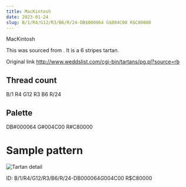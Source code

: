 ```yaml
---
title: MacKintosh
date: 2023-01-24
slug: B/1/R4/G12/R3/B6/R/24-DB$000064 G$004C00 R$C80000
---
```

MacKintosh

This was sourced from <no value>.  It is a 6 stripes tartan.

Original link http://www.weddslist.com/cgi-bin/tartans/pg.pl?source=rb

## Thread count
B/1 R4 G12 R3 B6 R/24

## Palette
DB#000064 G#004C00 R#C80000

# Sample pattern

![Tartan detail](tartan.png "B/1 R4 G12 R3 B6 R/24 tartan")

ID: B/1/R4/G12/R3/B6/R/24-DB$000064 G$004C00 R$C80000